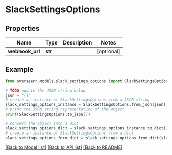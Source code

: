 # SlackSettingsOptions


## Properties

Name | Type | Description | Notes
------------ | ------------- | ------------- | -------------
**webhook_url** | **str** |  | [optional] 

## Example

```python
from overseerr.models.slack_settings_options import SlackSettingsOptions

# TODO update the JSON string below
json = "{}"
# create an instance of SlackSettingsOptions from a JSON string
slack_settings_options_instance = SlackSettingsOptions.from_json(json)
# print the JSON string representation of the object
print(SlackSettingsOptions.to_json())

# convert the object into a dict
slack_settings_options_dict = slack_settings_options_instance.to_dict()
# create an instance of SlackSettingsOptions from a dict
slack_settings_options_form_dict = slack_settings_options.from_dict(slack_settings_options_dict)
```
[[Back to Model list]](../README.md#documentation-for-models) [[Back to API list]](../README.md#documentation-for-api-endpoints) [[Back to README]](../README.md)


